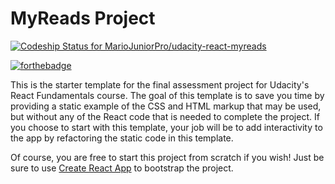 # MyReads Project
[ ![Codeship Status for MarioJuniorPro/udacity-react-myreads](https://app.codeship.com/projects/8d1cee90-ef7b-0135-c679-32fa720a4e89/status?branch=master)](https://app.codeship.com/projects/271130)

[![forthebadge](http://forthebadge.com/images/badges/built-by-developers.svg)](http://forthebadge.com)

This is the starter template for the final assessment project for Udacity's React Fundamentals course. The goal of this template is to save you time by providing a static example of the CSS and HTML markup that may be used, but without any of the React code that is needed to complete the project. If you choose to start with this template, your job will be to add interactivity to the app by refactoring the static code in this template.

Of course, you are free to start this project from scratch if you wish! Just be sure to use [Create React App](https://github.com/facebookincubator/create-react-app) to bootstrap the project.